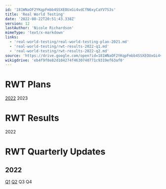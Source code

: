 ```yaml
---
id: '181WNaOF2YKqpFmbb4SSXEOUxGi4vdCfN6xyCaYV7S3s'
title: 'Real World Testing'
date: '2022-08-22T20:51:43.338Z'
version: 12
lastAuthor: 'Nicole Richardson'
mimeType: 'text/x-markdown'
links:
  - 'real-world-testing/real-world-testing-plan-2021.md'
  - 'real-world-testing/rwt-results-2022-q1.md'
  - 'real-world-testing/rwt-results-2022-q2.md'
source: 'https://drive.google.com/open?id=181WNaOF2YKqpFmbb4SSXEOUxGi4vdCfN6xyCaYV7S3s'
wikigdrive: 'eb4f9f8e82d104274f4630740771c9319ef63af0'
---
```

# RWT Plans

[2022](real-world-testing/real-world-testing-plan-2021.md)
2023

# RWT Results

2022

# RWT Quarterly Updates


## 2022

[Q1](real-world-testing/rwt-results-2022-q1.md)
[Q2](real-world-testing/rwt-results-2022-q2.md)
Q3
Q4

